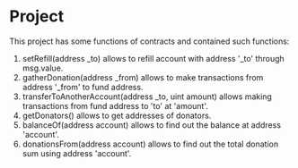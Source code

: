 # Project 

This project has some functions of contracts and contained such functions:
1) setRefill(address _to) allows to refill account with address '_to' through msg.value.
2) gatherDonation(address _from) allows to make transactions from address '_from' to fund address.
3) transferToAnotherAccount(address _to, uint amount) allows making transactions from fund address to 'to' at 'amount'.
4) getDonators() allows to get addresses of donators.
5) balanceOf(address account) allows to find out the balance at address 'account'.
6) donationsFrom(address account) allows to find out the total donation sum using address 'account'.
